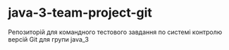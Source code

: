 ﻿# java-3-team-project-git
Репозиторій для командного тестового завдання по системі контролю версій Git для групи java_3